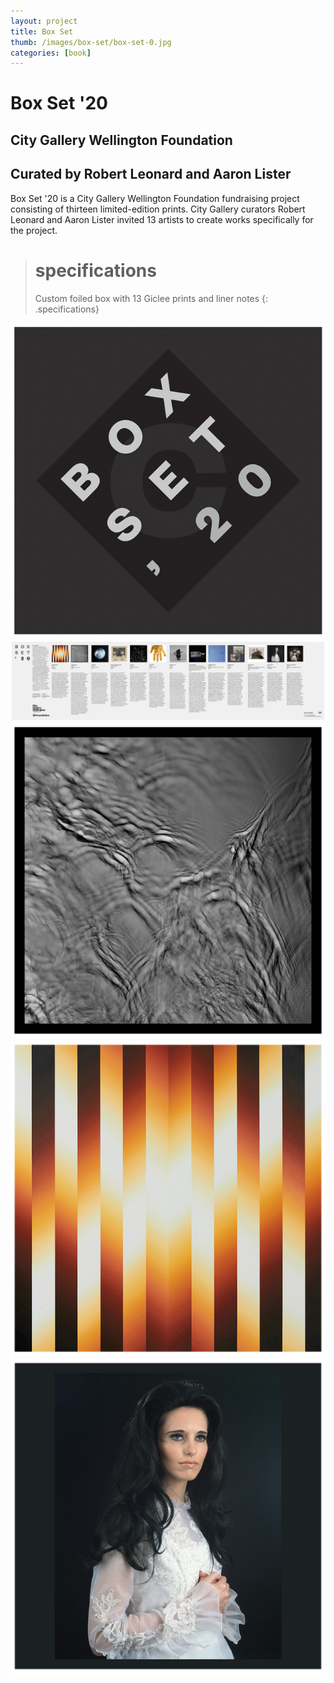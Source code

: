 ```yaml
---
layout: project
title: Box Set
thumb: /images/box-set/box-set-0.jpg
categories: [book]
---
```


# Box Set '20

## City Gallery Wellington Foundation

## Curated by Robert Leonard and Aaron Lister

Box Set '20 is a City Gallery Wellington Foundation fundraising project consisting of thirteen limited-edition prints. City Gallery curators Robert Leonard and Aaron Lister invited 13 artists to create works specifically for the project.

> # specifications
> Custom foiled box with 13 Giclee prints and liner notes
{: .specifications}

![](/images/box-set/box-set-1.jpg)
![](/images/box-set/box-set-2.jpg)
![](/images/box-set/box-set-3.jpg)
![](/images/box-set/box-set-4.jpg)
![](/images/box-set/box-set-5.jpg)